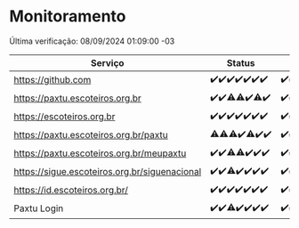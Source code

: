 # Monitoramento

Última verificação: 08/09/2024 01:09:00 -03

|Serviço|Status|Últimas 24h|
|---|---|---|
|https://github.com|<span title="2024-09-01: OK=23">✔️</span><span title="2024-09-02: OK=23">✔️</span><span title="2024-09-03: OK=23">✔️</span><span title="2024-09-04: OK=23">✔️</span><span title="2024-09-05: OK=23">✔️</span><span title="2024-09-06: OK=23">✔️</span><span title="2024-09-07: OK=3">✔️</span>|<span title="07/09/2024 01:10:00 -03 : 200">✔️</span><span title="07/09/2024 02:07:00 -03 : 200">✔️</span><span title="07/09/2024 03:09:00 -03 : 200">✔️</span><span title="07/09/2024 04:07:00 -03 : 200">✔️</span><span title="07/09/2024 05:09:00 -03 : 200">✔️</span><span title="07/09/2024 06:07:00 -03 : 200">✔️</span><span title="07/09/2024 07:07:00 -03 : 200">✔️</span><span title="07/09/2024 08:06:00 -03 : 200">✔️</span><span title="07/09/2024 09:12:00 -03 : 200">✔️</span><span title="07/09/2024 10:10:00 -03 : 200">✔️</span><span title="07/09/2024 11:06:00 -03 : 200">✔️</span><span title="07/09/2024 12:06:00 -03 : 200">✔️</span><span title="07/09/2024 13:07:00 -03 : 200">✔️</span><span title="07/09/2024 14:06:00 -03 : 200">✔️</span><span title="07/09/2024 15:09:00 -03 : 200">✔️</span><span title="07/09/2024 16:04:00 -03 : 200">✔️</span><span title="07/09/2024 17:07:00 -03 : 200">✔️</span><span title="07/09/2024 18:08:00 -03 : 200">✔️</span><span title="07/09/2024 19:06:00 -03 : 200">✔️</span><span title="07/09/2024 20:07:00 -03 : 200">✔️</span><span title="07/09/2024 21:41:00 -03 : 200">✔️</span><span title="07/09/2024 23:10:00 -03 : 200">✔️</span><span title="08/09/2024 00:10:00 -03 : 200">✔️</span><span title="08/09/2024 01:09:00 -03 : 200">✔️</span>|
|https://paxtu.escoteiros.org.br|<span title="2024-09-01: OK=23">✔️</span><span title="2024-09-02: OK=23">✔️</span><span title="2024-09-03: OK=21, Falhas=2">⚠️</span><span title="2024-09-04: OK=22, Falhas=1">⚠️</span><span title="2024-09-05: OK=23">✔️</span><span title="2024-09-06: OK=22, Falhas=1">⚠️</span><span title="2024-09-07: OK=3">✔️</span>|<span title="07/09/2024 01:10:00 -03 : 200">✔️</span><span title="07/09/2024 02:07:00 -03 : 200">✔️</span><span title="07/09/2024 03:09:00 -03 : 200">✔️</span><span title="07/09/2024 04:07:00 -03 : 200">✔️</span><span title="07/09/2024 05:09:00 -03 : 200">✔️</span><span title="07/09/2024 06:07:00 -03 : 200">✔️</span><span title="07/09/2024 07:07:00 -03 : 200">✔️</span><span title="07/09/2024 08:06:00 -03 : 200">✔️</span><span title="07/09/2024 09:12:00 -03 : 200">✔️</span><span title="07/09/2024 10:10:00 -03 : 200">✔️</span><span title="07/09/2024 11:06:00 -03 : 200">✔️</span><span title="07/09/2024 12:06:00 -03 : 200">✔️</span><span title="07/09/2024 13:07:00 -03 : 200">✔️</span><span title="07/09/2024 14:06:00 -03 : 200">✔️</span><span title="07/09/2024 15:09:00 -03 : 200">✔️</span><span title="07/09/2024 16:04:00 -03 : 200">✔️</span><span title="07/09/2024 17:07:00 -03 : 200">✔️</span><span title="07/09/2024 18:08:00 -03 : 200">✔️</span><span title="07/09/2024 19:06:00 -03 : 200">✔️</span><span title="07/09/2024 20:07:00 -03 : 200">✔️</span><span title="07/09/2024 21:41:00 -03 : 200">✔️</span><span title="07/09/2024 23:10:00 -03 : 200">✔️</span><span title="08/09/2024 00:10:00 -03 : 200">✔️</span><span title="08/09/2024 01:09:00 -03 : 200">✔️</span>|
|https://escoteiros.org.br|<span title="2024-09-01: OK=23">✔️</span><span title="2024-09-02: OK=23">✔️</span><span title="2024-09-03: OK=23">✔️</span><span title="2024-09-04: OK=23">✔️</span><span title="2024-09-05: OK=23">✔️</span><span title="2024-09-06: OK=23">✔️</span><span title="2024-09-07: OK=3">✔️</span>|<span title="07/09/2024 01:10:00 -03 : 200">✔️</span><span title="07/09/2024 02:07:00 -03 : 200">✔️</span><span title="07/09/2024 03:09:00 -03 : 200">✔️</span><span title="07/09/2024 04:07:00 -03 : 200">✔️</span><span title="07/09/2024 05:09:00 -03 : 200">✔️</span><span title="07/09/2024 06:07:00 -03 : 200">✔️</span><span title="07/09/2024 07:07:00 -03 : 200">✔️</span><span title="07/09/2024 08:06:00 -03 : 200">✔️</span><span title="07/09/2024 09:12:00 -03 : 200">✔️</span><span title="07/09/2024 10:10:00 -03 : 200">✔️</span><span title="07/09/2024 11:06:00 -03 : 200">✔️</span><span title="07/09/2024 12:06:00 -03 : 200">✔️</span><span title="07/09/2024 13:07:00 -03 : 200">✔️</span><span title="07/09/2024 14:06:00 -03 : 200">✔️</span><span title="07/09/2024 15:09:00 -03 : 200">✔️</span><span title="07/09/2024 16:04:00 -03 : 200">✔️</span><span title="07/09/2024 17:07:00 -03 : 200">✔️</span><span title="07/09/2024 18:08:00 -03 : 200">✔️</span><span title="07/09/2024 19:06:00 -03 : 200">✔️</span><span title="07/09/2024 20:07:00 -03 : 200">✔️</span><span title="07/09/2024 21:41:00 -03 : 200">✔️</span><span title="07/09/2024 23:10:00 -03 : 200">✔️</span><span title="08/09/2024 00:10:00 -03 : 200">✔️</span><span title="08/09/2024 01:09:00 -03 : 200">✔️</span>|
|https://paxtu.escoteiros.org.br/paxtu|<span title="2024-09-01: OK=22, Falhas=1">⚠️</span><span title="2024-09-02: OK=22, Falhas=1">⚠️</span><span title="2024-09-03: OK=21, Falhas=2">⚠️</span><span title="2024-09-04: OK=23">✔️</span><span title="2024-09-05: OK=22, Falhas=1">⚠️</span><span title="2024-09-06: OK=23">✔️</span><span title="2024-09-07: OK=3">✔️</span>|<span title="07/09/2024 01:10:00 -03 : 200">✔️</span><span title="07/09/2024 02:07:00 -03 : 200">✔️</span><span title="07/09/2024 03:09:00 -03 : 200">✔️</span><span title="07/09/2024 04:07:00 -03 : 200">✔️</span><span title="07/09/2024 05:09:00 -03 : 200">✔️</span><span title="07/09/2024 06:07:00 -03 : 200">✔️</span><span title="07/09/2024 07:07:00 -03 : 200">✔️</span><span title="07/09/2024 08:06:00 -03 : 200">✔️</span><span title="07/09/2024 09:12:00 -03 : 200">✔️</span><span title="07/09/2024 10:10:00 -03 : 200">✔️</span><span title="07/09/2024 11:06:00 -03 : 200">✔️</span><span title="07/09/2024 12:06:00 -03 : 200">✔️</span><span title="07/09/2024 13:07:00 -03 : 200">✔️</span><span title="07/09/2024 14:06:00 -03 : 200">✔️</span><span title="07/09/2024 15:09:00 -03 : 200">✔️</span><span title="07/09/2024 16:04:00 -03 : 200">✔️</span><span title="07/09/2024 17:07:00 -03 : 200">✔️</span><span title="07/09/2024 18:08:00 -03 : 200">✔️</span><span title="07/09/2024 19:06:00 -03 : 200">✔️</span><span title="07/09/2024 20:07:00 -03 : 200">✔️</span><span title="07/09/2024 21:41:00 -03 : 200">✔️</span><span title="07/09/2024 23:10:00 -03 : 200">✔️</span><span title="08/09/2024 00:10:00 -03 : 200">✔️</span><span title="08/09/2024 01:09:00 -03 : 200">✔️</span>|
|https://paxtu.escoteiros.org.br/meupaxtu|<span title="2024-09-01: OK=23">✔️</span><span title="2024-09-02: OK=23">✔️</span><span title="2024-09-03: OK=22, Falhas=1">⚠️</span><span title="2024-09-04: OK=22, Falhas=1">⚠️</span><span title="2024-09-05: OK=23">✔️</span><span title="2024-09-06: OK=23">✔️</span><span title="2024-09-07: OK=3">✔️</span>|<span title="07/09/2024 01:10:00 -03 : 200">✔️</span><span title="07/09/2024 02:07:00 -03 : 200">✔️</span><span title="07/09/2024 03:09:00 -03 : 200">✔️</span><span title="07/09/2024 04:07:00 -03 : 200">✔️</span><span title="07/09/2024 05:09:00 -03 : 200">✔️</span><span title="07/09/2024 06:07:00 -03 : 200">✔️</span><span title="07/09/2024 07:07:00 -03 : 200">✔️</span><span title="07/09/2024 08:06:00 -03 : 200">✔️</span><span title="07/09/2024 09:12:00 -03 : 200">✔️</span><span title="07/09/2024 10:10:00 -03 : 200">✔️</span><span title="07/09/2024 11:06:00 -03 : 200">✔️</span><span title="07/09/2024 12:06:00 -03 : 200">✔️</span><span title="07/09/2024 13:07:00 -03 : 200">✔️</span><span title="07/09/2024 14:06:00 -03 : 200">✔️</span><span title="07/09/2024 15:09:00 -03 : 200">✔️</span><span title="07/09/2024 16:04:00 -03 : 200">✔️</span><span title="07/09/2024 17:07:00 -03 : 200">✔️</span><span title="07/09/2024 18:08:00 -03 : 200">✔️</span><span title="07/09/2024 19:06:00 -03 : 200">✔️</span><span title="07/09/2024 20:07:00 -03 : 200">✔️</span><span title="07/09/2024 21:41:00 -03 : 200">✔️</span><span title="07/09/2024 23:10:00 -03 : 200">✔️</span><span title="08/09/2024 00:10:00 -03 : 200">✔️</span><span title="08/09/2024 01:09:00 -03 : 200">✔️</span>|
|https://sigue.escoteiros.org.br/siguenacional|<span title="2024-09-01: OK=23">✔️</span><span title="2024-09-02: OK=23">✔️</span><span title="2024-09-03: OK=22, Falhas=1">⚠️</span><span title="2024-09-04: OK=23">✔️</span><span title="2024-09-05: OK=23">✔️</span><span title="2024-09-06: OK=23">✔️</span><span title="2024-09-07: OK=3">✔️</span>|<span title="07/09/2024 01:10:00 -03 : 200">✔️</span><span title="07/09/2024 02:07:00 -03 : 200">✔️</span><span title="07/09/2024 03:09:00 -03 : 200">✔️</span><span title="07/09/2024 04:07:00 -03 : 200">✔️</span><span title="07/09/2024 05:09:00 -03 : 200">✔️</span><span title="07/09/2024 06:07:00 -03 : 200">✔️</span><span title="07/09/2024 07:07:00 -03 : 200">✔️</span><span title="07/09/2024 08:06:00 -03 : 200">✔️</span><span title="07/09/2024 09:12:00 -03 : 200">✔️</span><span title="07/09/2024 10:10:00 -03 : 200">✔️</span><span title="07/09/2024 11:06:00 -03 : 200">✔️</span><span title="07/09/2024 12:06:00 -03 : 200">✔️</span><span title="07/09/2024 13:07:00 -03 : 200">✔️</span><span title="07/09/2024 14:06:00 -03 : 200">✔️</span><span title="07/09/2024 15:09:00 -03 : 200">✔️</span><span title="07/09/2024 16:04:00 -03 : 200">✔️</span><span title="07/09/2024 17:07:00 -03 : 200">✔️</span><span title="07/09/2024 18:08:00 -03 : 200">✔️</span><span title="07/09/2024 19:06:00 -03 : 200">✔️</span><span title="07/09/2024 20:07:00 -03 : 200">✔️</span><span title="07/09/2024 21:41:00 -03 : 200">✔️</span><span title="07/09/2024 23:10:00 -03 : 200">✔️</span><span title="08/09/2024 00:10:00 -03 : 200">✔️</span><span title="08/09/2024 01:09:00 -03 : 200">✔️</span>|
|https://id.escoteiros.org.br/|<span title="2024-09-01: OK=23">✔️</span><span title="2024-09-02: OK=23">✔️</span><span title="2024-09-03: OK=23">✔️</span><span title="2024-09-04: OK=23">✔️</span><span title="2024-09-05: OK=23">✔️</span><span title="2024-09-06: OK=23">✔️</span><span title="2024-09-07: OK=3">✔️</span>|<span title="07/09/2024 01:10:00 -03 : 200">✔️</span><span title="07/09/2024 02:07:00 -03 : 200">✔️</span><span title="07/09/2024 03:09:00 -03 : 200">✔️</span><span title="07/09/2024 04:07:00 -03 : 200">✔️</span><span title="07/09/2024 05:09:00 -03 : 200">✔️</span><span title="07/09/2024 06:07:00 -03 : 200">✔️</span><span title="07/09/2024 07:07:00 -03 : 200">✔️</span><span title="07/09/2024 08:06:00 -03 : 200">✔️</span><span title="07/09/2024 09:12:00 -03 : 200">✔️</span><span title="07/09/2024 10:10:00 -03 : 200">✔️</span><span title="07/09/2024 11:06:00 -03 : 200">✔️</span><span title="07/09/2024 12:06:00 -03 : 200">✔️</span><span title="07/09/2024 13:07:00 -03 : 200">✔️</span><span title="07/09/2024 14:06:00 -03 : 200">✔️</span><span title="07/09/2024 15:09:00 -03 : 200">✔️</span><span title="07/09/2024 16:04:00 -03 : 200">✔️</span><span title="07/09/2024 17:07:00 -03 : 200">✔️</span><span title="07/09/2024 18:08:00 -03 : 200">✔️</span><span title="07/09/2024 19:06:00 -03 : 200">✔️</span><span title="07/09/2024 20:07:00 -03 : 200">✔️</span><span title="07/09/2024 21:41:00 -03 : 200">✔️</span><span title="07/09/2024 23:10:00 -03 : 200">✔️</span><span title="08/09/2024 00:10:00 -03 : 200">✔️</span><span title="08/09/2024 01:09:00 -03 : 200">✔️</span>|
|Paxtu Login|<span title="2024-09-01: OK=23">✔️</span><span title="2024-09-02: OK=23">✔️</span><span title="2024-09-03: OK=22, Falhas=1">⚠️</span><span title="2024-09-04: OK=23">✔️</span><span title="2024-09-05: OK=23">✔️</span><span title="2024-09-06: OK=23">✔️</span><span title="2024-09-07: OK=3">✔️</span>|<span title="07/09/2024 01:10:00 -03 : 200">✔️</span><span title="07/09/2024 02:07:00 -03 : 200">✔️</span><span title="07/09/2024 03:09:00 -03 : 200">✔️</span><span title="07/09/2024 04:07:00 -03 : 200">✔️</span><span title="07/09/2024 05:09:00 -03 : 200">✔️</span><span title="07/09/2024 06:07:00 -03 : 200">✔️</span><span title="07/09/2024 07:07:00 -03 : 200">✔️</span><span title="07/09/2024 08:06:00 -03 : 200">✔️</span><span title="07/09/2024 09:12:00 -03 : 200">✔️</span><span title="07/09/2024 10:10:00 -03 : 200">✔️</span><span title="07/09/2024 11:06:00 -03 : 200">✔️</span><span title="07/09/2024 12:06:00 -03 : 200">✔️</span><span title="07/09/2024 13:07:00 -03 : 200">✔️</span><span title="07/09/2024 14:06:00 -03 : 200">✔️</span><span title="07/09/2024 15:09:00 -03 : 200">✔️</span><span title="07/09/2024 16:04:00 -03 : 200">✔️</span><span title="07/09/2024 17:07:00 -03 : 200">✔️</span><span title="07/09/2024 18:08:00 -03 : 200">✔️</span><span title="07/09/2024 19:06:00 -03 : 200">✔️</span><span title="07/09/2024 20:07:00 -03 : 200">✔️</span><span title="07/09/2024 21:41:00 -03 : 200">✔️</span><span title="07/09/2024 23:10:00 -03 : 200">✔️</span><span title="08/09/2024 00:10:00 -03 : 200">✔️</span><span title="08/09/2024 01:09:00 -03 : 200">✔️</span>|
